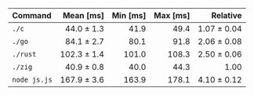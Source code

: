 | Command | Mean [ms] | Min [ms] | Max [ms] | Relative |
|:---|---:|---:|---:|---:|
| `./c` | 44.0 ± 1.3 | 41.9 | 49.4 | 1.07 ± 0.04 |
| `./go` | 84.1 ± 2.7 | 80.1 | 91.8 | 2.06 ± 0.08 |
| `./rust` | 102.3 ± 1.4 | 101.0 | 108.3 | 2.50 ± 0.06 |
| `./zig` | 40.9 ± 0.8 | 40.0 | 44.3 | 1.00 |
| `node js.js` | 167.9 ± 3.6 | 163.9 | 178.1 | 4.10 ± 0.12 |
